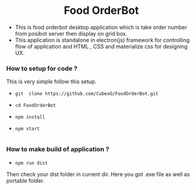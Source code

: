 <center><h1>Food OrderBot </h1></center>

<ul>
    <li>This is food orderbot desktop application which is take order number from posibot server
    then display on grid box.</li>
    <li>This application is standalone in electron(js) framework for controlling flow of application
        and HTML , CSS and materialize css for designing UX.</li>
</ul>
<h3>How to setup for code ?</h3>
<span>This is very simple follow this setup.</span> <br>

<ul>
    <li>
        <code>git  clone https://github.com/CubexO/FoodOrderBot.git
        </code>
    </li>
    <li>
        <code>cd FoodOrderBot
        </code>
    </li>
    <li>
        <code>npm install
        </code>
    </li>
    <li>
        <code>npm start
        </code>
    </li>
</ul>

<h3>How to make build of application ?</h3>
<ul>
    <li>
        <code>npm run dist</code>
    </li>
</ul>
<p>
Then check your dist folder in current dir. Here  you got .exe file as well as 
portable folder.
</p>